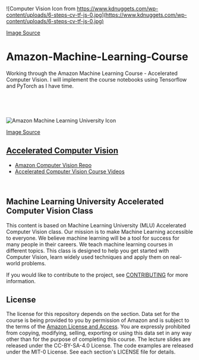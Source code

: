 ![Computer Vision Icon from https://www.kdnuggets.com/wp-content/uploads/6-steps-cv-tf-js-0.jpg](https://www.kdnuggets.com/wp-content/uploads/6-steps-cv-tf-js-0.jpg)

[Image Source](https://i.imgur.com/V6uxcpY.jpg)

# Amazon-Machine-Learning-Course
Working through the Amazon Machine Learning Course - Accelerated Computer Vision. I will implement the course notebooks
using Tensorflow and PyTorch as I have time.

&nbsp; 

&nbsp;

![Amazon Machine Learning University Icon](https://github.com/Jadams29/Amazon-Machine-Learning-Courses/blob/master/misc/Icons/MLU_Logo.png)

[Image Source](https://github.com/aws-samples/aws-machine-learning-university-accelerated-nlp)
&nbsp;

## [Accelerated Computer Vision]()
- [Amazon Computer Vision Repo](https://github.com/aws-samples/aws-machine-learning-university-accelerated-cv)
- [Accelerated Computer Vision Course Videos](https://www.youtube.com/playlist?list=PL8P_Z6C4GcuU4knhhCouJujFZ2tTqU-Ta)

&nbsp; 

## Machine Learning University Accelerated Computer Vision Class

This content is based on Machine Learning University (MLU) Accelerated Computer Vision class. Our mission is to make Machine Learning accessible to everyone. We believe machine learning will be a tool for success for many people in their careers. We teach machine learning courses in different topics. This class is designed to help you get started with Computer Vision, learn widely used techniques and apply them on real-world problems.

If you would like to contribute to the project, see [CONTRIBUTING](CONTRIBUTING.md) for more information.

## License

The license for this repository depends on the section.  Data set for the course is being provided to you by permission of Amazon and is subject to the terms of the [Amazon License and Access](https://www.amazon.com/gp/help/customer/display.html?nodeId=201909000). You are expressly prohibited from copying, modifying, selling, exporting or using this data set in any way other than for the purpose of completing this course. The lecture slides are released under the CC-BY-SA-4.0 License.  The code examples are released under the MIT-0 License. See each section's LICENSE file for details.
